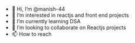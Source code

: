- 👋 Hi, I’m @manish-44
- 👀 I’m interested in reactjs and front end projects
- 🌱 I’m currently learning DSA
- 💞️ I’m looking to collaborate on Reactjs projects
- 📫 How to reach 

<!---
manish-44/manish-44 is a ✨ special ✨ repository because its `README.md` (this file) appears on your GitHub profile.
You can click the Preview link to take a look at your changes.
--->
